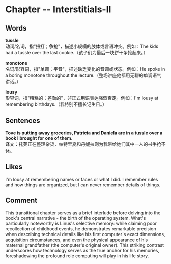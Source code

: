 # Chapter -- Interstitials-II

## Words
**tussle**  
动词/名词，指"扭打；争抢"，描述小规模的肢体或言语冲突。例如：The kids had a tussle over the last cookie.（孩子们为最后一块饼干争抢起来。）

**monotone**  
名词/形容词，指"单调；平音"，描述缺乏变化的音调或状态。例如：He spoke in a boring monotone throughout the lecture.（整场讲座他都用无聊的单调语气讲话。）

**lousy**  
形容词，指"糟糕的；差劲的"，非正式用语表达强烈否定。例如：I'm lousy at remembering birthdays.（我特别不擅长记生日。）

## Sentences
**Tove is putting away groceries, Patricia and Daniela are in a tussle over a book I brought for one of them.**  
译文：托芙正在整理杂货，帕特里夏和丹妮拉则为我带给她们其中一人的书争抢不休。

## Likes
I'm lousy at remembering names or faces or what I did. I remember rules and how things are organized, but I can never remember details of things.

## Comment
This transitional chapter serves as a brief interlude before delving into the book's central narrative - the birth of the operating system. What's particularly noteworthy is Linus's selective memory: while claiming poor recollection of childhood events, he demonstrates remarkable precision when describing technical details like his first computer's exact dimensions, acquisition circumstances, and even the physical appearance of his maternal grandfather (the computer's original owner). This striking contrast underscores how technology serves as the true anchor for his memories, foreshadowing the profound role computing will play in his life story.